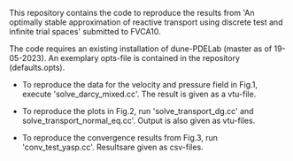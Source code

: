 This repository contains the code to reproduce the results from 'An optimally stable approximation of reactive transport using discrete test and infinite trial spaces' submitted to FVCA10.

The code requires an existing installation of dune-PDELab (master as of 19-05-2023). An exemplary opts-file is contained in the repository (defaults.opts).

- To reproduce the data for the velocity and pressure field in Fig.1, execute 'solve_darcy_mixed.cc'. The result is given as a vtu-file.

- To reproduce the plots in Fig.2, run 'solve_transport_dg.cc' and solve_transport_normal_eq.cc'. Output is also given as vtu-files.

- To reproduce the convergence results from Fig.3, run 'conv_test_yasp.cc'. Resultsare given as csv-files.
